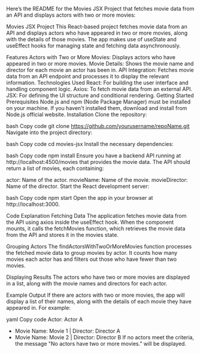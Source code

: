 
Here’s the README for the Movies JSX Project that fetches movie data from an API and displays actors with two or more movies:

Movies JSX Project
This React-based project fetches movie data from an API and displays actors who have appeared in two or more movies, along with the details of those movies. The app makes use of useState and useEffect hooks for managing state and fetching data asynchronously.

Features
Actors with Two or More Movies: Displays actors who have appeared in two or more movies.
Movie Details: Shows the movie name and director for each movie an actor has been in.
API Integration: Fetches movie data from an API endpoint and processes it to display the relevant information.
Technologies Used
React: For building the user interface and handling component logic.
Axios: To fetch movie data from an external API.
JSX: For defining the UI structure and conditional rendering.
Getting Started
Prerequisites
Node.js and npm (Node Package Manager) must be installed on your machine. If you haven't installed them, download and install from Node.js official website.
Installation
Clone the repository:

bash
Copy code
git clone https://github.com/yourusername/repoName.git
Navigate into the project directory:

bash
Copy code
cd movies-jsx
Install the necessary dependencies:

bash
Copy code
npm install
Ensure you have a backend API running at http://localhost:4500/movies that provides the movie data. The API should return a list of movies, each containing:

actor: Name of the actor.
movieName: Name of the movie.
movieDirector: Name of the director.
Start the React development server:

bash
Copy code
npm start
Open the app in your browser at http://localhost:3000.

Code Explanation
Fetching Data
The application fetches movie data from the API using axios inside the useEffect hook. When the component mounts, it calls the fetchMovies function, which retrieves the movie data from the API and stores it in the movies state.

Grouping Actors
The findActorsWithTwoOrMoreMovies function processes the fetched movie data to group movies by actor. It counts how many movies each actor has and filters out those who have fewer than two movies.

Displaying Results
The actors who have two or more movies are displayed in a list, along with the movie names and directors for each actor.

Example Output
If there are actors with two or more movies, the app will display a list of their names, along with the details of each movie they have appeared in. For example:

yaml
Copy code
Actor: Actor A
- Movie Name: Movie 1 | Director: Director A
- Movie Name: Movie 2 | Director: Director B
If no actors meet the criteria, the message "No actors have two or more movies." will be displayed.